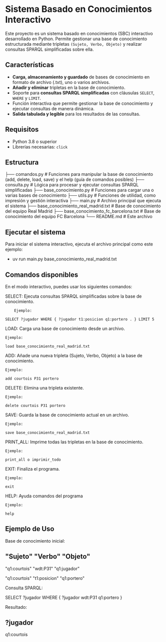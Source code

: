 # Sistema Basado en Conocimientos Interactivo

Este proyecto es un sistema basado en conocimientos (SBC) interactivo desarrollado en Python. Permite gestionar una base de conocimiento estructurada mediante tripletas `(Sujeto, Verbo, Objeto)` y realizar consultas SPARQL simplificadas sobre ella.

## Características

- **Carga, almacenamiento y guardado** de bases de conocimiento en formato de archivo (.txt), uno o varios archivos.
- **Añadir y eliminar** tripletas en la base de conocimiento.
- Soporte para **consultas SPARQL simplificadas** con cláusulas `SELECT`, `WHERE` y `LIMIT`.
- Función interactiva que permite gestionar la base de conocimiento y ejecutar consultas de manera dinámica.
- **Salida tabulada y legible** para los resultados de las consultas.
  
## Requisitos

- Python 3.8 o superior
- Librerías necesarias: `click`

## Estructura

├── comandos.py                          # Funciones para manipular la base de conocimiento (add, delete, load, save) y el help (guía de comandos posibles)
├── consulta.py                          # Lógica para procesar y ejecutar consultas SPARQL simplificadas
├── base_conocimiento.py                 # Funciones para cargar una o varias bases de conocimiento
├── utils.py                             # Funciones de utilidad, como impresión y gestión interactiva
├── main.py                              # Archivo principal que ejecuta el sistema
├── base_conocimiento_real_madrid.txt    # Base de conocimiento del equipo Real Madrid
├── base_conocimiento_fc_barcelona.txt   # Base de conocimiento del equipo FC Barcelona
└── README.md                            # Este archivo

## Ejecutar el sistema

Para iniciar el sistema interactivo, ejecuta el archivo principal como este ejemplo:

- uv run main.py base_conocimiento_real_madrid.txt

## Comandos disponibles

En el modo interactivo, puedes usar los siguientes comandos:

SELECT: Ejecuta consultas SPARQL simplificadas sobre la base de conocimiento.
        
        Ejemplo:

    SELECT ?jugador WHERE { ?jugador t1:posicion q1:portero . } LIMIT 5

LOAD: Carga una base de conocimiento desde un archivo.

    Ejemplo:

    load base_conocimiento_real_madrid.txt

ADD: Añade una nueva tripleta (Sujeto, Verbo, Objeto) a la base de conocimiento.

    Ejemplo:

    add courtois P31 portero

DELETE: Elimina una tripleta existente.

    Ejemplo:

    delete courtois P31 portero

SAVE: Guarda la base de conocimiento actual en un archivo.

    Ejemplo:

    save base_conocimiento_real_madrid.txt

PRINT_ALL: Imprime todas las tripletas en la base de conocimiento.

    Ejemplo:

    print_all o imprimir_todo

EXIT: Finaliza el programa.

    Ejemplo:

    exit

HELP: Ayuda comandos del programa

    Ejemplo:

    help

## Ejemplo de Uso

Base de conocimiento inicial:

"Sujeto"              "Verbo"         "Objeto"
---------------------------------------------------
"q1:courtois"        "wdt:P31"        "q1:jugador"

"q1:courtois"        "t1:posicion"    "q1:portero"

Consulta SPARQL:

SELECT ?jugador WHERE { ?jugador wdt:P31 q1:portero }

Resultado:

?jugador
--------------
q1:courtois
